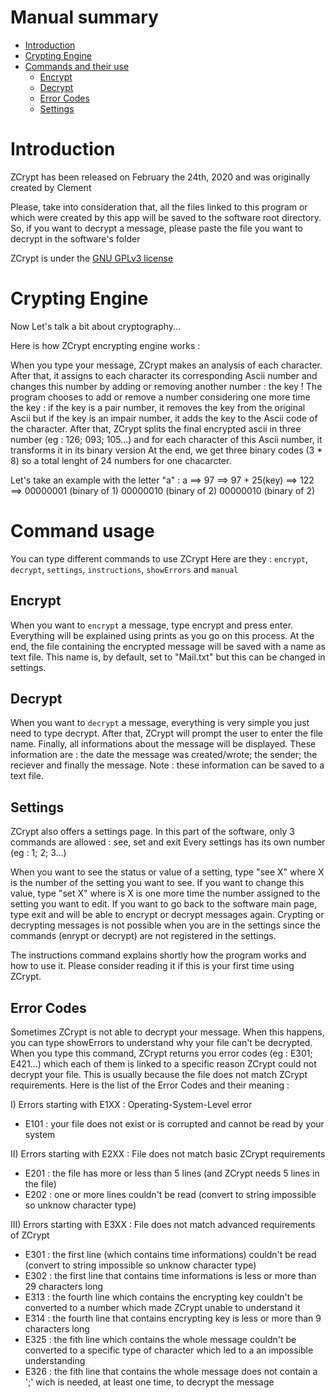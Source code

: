 # Manual summary
 - [Introduction](#introduction)
 - [Crypting Engine](#crypting-engine)
 - [Commands and their use](#command-usage)
   - [Encrypt](#encrypt)
   - [Decrypt](#decrypt)
   - [Error Codes](#error-codes)
   - [Settings](#settings)


# Introduction
ZCrypt has been released on February the 24th, 2020 and was originally created by Clement

Please, take into consideration that, all the files linked to this program or which were created by this app will be saved to the software root directory.
So, if you want to decrypt a message, please paste the file you want to decrypt in the software's folder

ZCrypt is under the [GNU GPLv3 license](LICENSE.md)

# Crypting Engine
Now Let's talk a bit about cryptography...

Here is how ZCrypt encrypting engine works :

When you type your message, ZCrypt makes an analysis of each character.
After that, it assigns to each character its corresponding Ascii number and changes this number by adding or removing another number : the key !
The program chooses to add or remove a number considering one more time the key : if the key is a pair number, it removes the key from the original Ascii but if the key is an impair number, it adds the key to the Ascii code of the character.
After that, ZCrypt splits the final encrypted ascii in three number (eg : 126; 093; 105...) and for each character of this Ascii number, it transforms it in its binary version
At the end, we get three binary codes (3 * 8) so a total lenght of 24 numbers for one chacarcter.

Let's take an example with the letter "a" : a ==> 97 ==> 97 + 25(key) ==> 122 ==> 00000001 (binary of 1) 00000010 (binary of 2) 00000010 (binary of 2)


# Command usage
You can type different commands to use ZCrypt
Here are they : `encrypt`, `decrypt`, `settings`, `instructions`, `showErrors` and `manual`

## Encrypt
When you want to `encrypt` a message, type encrypt and press enter.
Everything will be explained using prints as you go on this process.
At the end, the file containing the encrypted message will be saved with a name as text file.
This name is, by default, set to "Mail.txt" but this can be changed in settings.

## Decrypt
When you want to `decrypt` a message, everything is very simple you just need to type decrypt.
After that, ZCrypt will prompt the user to enter the file name.
Finally, all informations about the message will be displayed.
These information are : the date the message was created/wrote; the sender; the reciever and finally the message.
Note : these information can be saved to a text file.

## Settings
ZCrypt also offers a settings page.
In this part of the software, only 3 commands are allowed : see, set and exit
Every settings has its own number (eg : 1; 2; 3...)

When you want to see the status or value of a setting, type "see X" where X is the number of the setting you want to see.
If you want to change this value, type "set X" where is X is one more time the number assigned to the setting you want to edit.
If you want to go back to the software main page, type exit and will be able to encrypt or decrypt messages again.
Crypting or decrypting messages is not possible when you are in the settings since the commands (enrypt or decrypt) are not registered in the settings.

The instructions command explains shortly how the program works and how to use it.
Please consider reading it if this is your first time using ZCrypt.

## Error Codes
Sometimes ZCrypt is not able to decrypt your message.
When this happens, you can type showErrors to understand why your file can't be decrypted.
When you type this command, ZCrypt returns you error codes (eg : E301; E421...) which each of them is linked to a specific reason ZCrypt could not decrypt your file.
This is usually because the file does not match ZCrypt requirements.
Here is the list of the Error Codes and their meaning :

I) Errors starting with E1XX : Operating-System-Level error
- E101 : your file does not exist or is corrupted and cannot be read by your system

II) Errors starting with E2XX : File does not match basic ZCrypt requirements
- E201 : the file has more or less than 5 lines (and ZCrypt needs 5 lines in the file)
- E202 : one or more lines couldn't be read (convert to string impossible so unknow character type)

III) Errors starting with E3XX : File does not match advanced requirements of ZCrypt
- E301 : the first line (which contains time informations) couldn't be read (convert to string impossible so unknow character type)
- E302 : the first line that contains time informations is less or more than 29 characters long
- E313 : the fourth line which contains the encrypting key couldn't be converted to a number which made ZCrypt unable to understand it
- E314 : the fourth line that contains encrypting key is less or more than 9 characters long
- E325 : the fith line which contains the whole message couldn't be converted to a specific type of character which led to a an impossible understanding
- E326 : the fith line that contains the whole message does not contain a ';' wich is needed, at least one time, to decrypt the message










